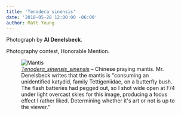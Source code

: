 ```yaml
---
title: 'Tenodera sinensis'
date: '2018-05-28 12:00:00 -06:00'
author: Matt Young
---
```

Photograph by **Al Denelsbeck**.

Photography contest, Honorable Mention.
<figure>
<img src="{{ site.baseurl }}/uploads/2018/Denelsbeck.Tenodera_sinensis_sinensis.jpg" alt="Mantis"/>
<figcaption>
<a href="http://bugguide.net/node/view/10098"><i>Tenodera_sinensis_sinensis</i></a> &ndash; Chinese praying mantis. Mr. Denelsbeck writes that the mantis is "consuming an unidentified katydid, family Tettigoniidae, on a butterfly bush. The flash batteries had pegged out, so I shot wide open at F/4 under light overcast skies for this image, producing a focus effect I rather liked. Determining whether it's art or not is up to the viewer."
</figcaption>
</figure> 
